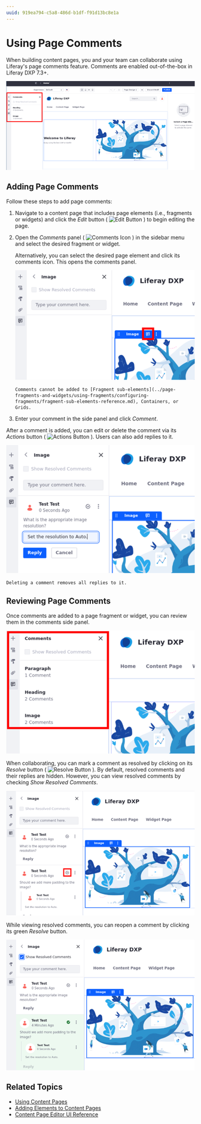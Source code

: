 ```yaml
---
uuid: 919ea794-c5a8-486d-b1df-f91d13bc8e1a
---
```

# Using Page Comments

When building content pages, you and your team can collaborate using Liferay's page comments feature. Comments are enabled out-of-the-box in Liferay DXP 7.3+.

![Use page comments to collaborate.](./using-page-comments/images/01.png)
## Adding Page Comments

Follow these steps to add page comments:

1. Navigate to a content page that includes page elements (i.e., fragments or widgets) and click the *Edit* button ( ![Edit Button](../../../images/icon-edit-pencil.png) ) to begin editing the page.

1. Open the *Comments* panel ( ![Comments Icon](../../../images/icon-comments-w.png) ) in the sidebar menu and select the desired fragment or widget.

   Alternatively, you can select the desired page element and click its comments icon. This opens the comments panel.

   ![Click the Comments icon for the Page element.](./using-page-comments/images/02.png)

   ```{note}
   Comments cannot be added to [Fragment sub-elements](../page-fragments-and-widgets/using-fragments/configuring-fragments/fragment-sub-elements-reference.md), Containers, or Grids.
   ```

1. Enter your comment in the side panel and click *Comment*.

After a comment is added, you can edit or delete the comment via its *Actions* button ( ![Actions Button](../../../images/icon-actions.png) ). Users can also add replies to it.

![Edit, delete, or reply to comments.](./using-page-comments/images/03.png)

```{note}
Deleting a comment removes all replies to it.
```

## Reviewing Page Comments

Once comments are added to a page fragment or widget, you can review them in the comments side panel.

![Review page comments in the comments side panel.](./using-page-comments/images/04.png)

When collaborating, you can mark a comment as resolved by clicking on its *Resolve* button ( ![Resolve Button](../../../images/icon-resolve.png) ). By default, resolved comments and their replies are hidden. However, you can view resolved comments by checking *Show Resolved Comments*.

![Resolve comments.](./using-page-comments/images/05.png)

While viewing resolved comments, you can reopen a comment by clicking its green *Resolve* button.

![View and reopen resolved comments.](using-page-comments/images/06.png)

## Related Topics

* [Using Content Pages](../using-content-pages.md)
* [Adding Elements to Content Pages](./adding-elements-to-content-pages.md)
* [Content Page Editor UI Reference](./content-page-editor-ui-reference.md)
